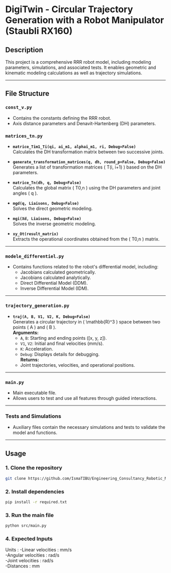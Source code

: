 # DigiTwin - Circular Trajectory Generation with a Robot Manipulator (Staubli RX160)

## Description

This project is a comprehensive RRR robot model, including modeling parameters, simulations, and associated tests. It enables geometric and kinematic modeling calculations as well as trajectory simulations.

---

## File Structure

### `const_v.py`
- Contains the constants defining the RRR robot.
- Axis distance parameters and Denavit-Hartenberg (DH) parameters.

### `matrices_tn.py`
- **`matrice_Tim1_Ti(qi, ai_m1, alphai_m1, ri, Debug=False)`**  
  Calculates the DH transformation matrix between two successive joints.

- **`generate_transformation_matrices(q, dh, round_p=False, Debug=False)`**  
  Generates a list of transformation matrices \( T(i, i+1) \) based on the DH parameters.

- **`matrice_Tn(dh, q, Debug=False)`**  
  Calculates the global matrix \( T0,n \) using the DH parameters and joint angles \( q \).

- **`mgd(q, Liaisons, Debug=False)`**  
  Solves the direct geometric modeling.

- **`mgi(Xd, Liaisons, Debug=False)`**  
  Solves the inverse geometric modeling.

- **`xy_Ot(result_matrix)`**  
  Extracts the operational coordinates obtained from the \( T0,n \) matrix.

---

### `modele_differentiel.py`
- Contains functions related to the robot's differential model, including:
  - Jacobians calculated geometrically.
  - Jacobians calculated analytically.
  - Direct Differential Model (DDM).
  - Inverse Differential Model (IDM).

---

### `trajectory_generation.py`
- **`traj(A, B, V1, V2, K, Debug=False)`**  
  Generates a circular trajectory in \( \mathbb{R}^3 \) space between two points \( A \) and \( B \).  
  **Arguments:**
  - `A`, `B`: Starting and ending points \([x, y, z]\).
  - `V1`, `V2`: Initial and final velocities (mm/s).
  - `K`: Acceleration.
  - `Debug`: Displays details for debugging.  
  **Returns:**
  - Joint trajectories, velocities, and operational positions.

---

### `main.py`
- Main executable file.
- Allows users to test and use all features through guided interactions.

---

### Tests and Simulations
- Auxiliary files contain the necessary simulations and tests to validate the model and functions.

---

## Usage

### 1. Clone the repository
```bash
git clone https://github.com/IsmaTIBU/Engineering_Consultancy_Robotic_Modeling
```
### 2. Install dependencies
```bash
pip install -r required.txt
```
### 3. Run the main file
```bash
python src/main.py
```
### 4. Expected Inputs
  Units :
    -Linear velocities : mm/s  
    -Angular velocities : rad/s  
    -Joint velocities : rad/s  
    -Distances : mm
